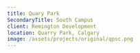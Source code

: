 ```yaml
---
title: Quary Park
SecondaryTitle: South Campus
client: Remington Development
location: Quarry Park, Calgary
image: /assets/projects/original/qpsc.png
---
```

